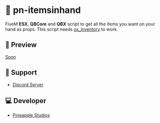 # 🍍 pn-itemsinhand
FiveM **ESX**, **QBCore** and **QBX** script to get all the items you want on your hand as props.
This script needs [ox_inventory](https://github.com/overextended/ox_inventory) to work.

## 👀 Preview
[Soon](https://youtu.be/wE-A5GKtrzg)

## 🤝 Support
- [Discord Server](https://discord.gg/547nKvQhZ7)

## 💻 Developer
- [Pineapple Studios](https://discord.gg/547nKvQhZ7)

